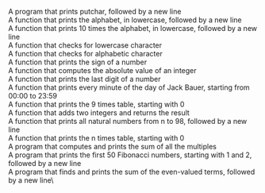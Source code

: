A program that prints putchar, followed by a new line\
A function that prints the alphabet, in lowercase, followed by a new line\
A function that prints 10 times the alphabet, in lowercase, followed by a new line\
A function that checks for lowercase character\
A function that checks for alphabetic character\
A function that prints the sign of a number\
A function that computes the absolute value of an integer\
A function that prints the last digit of a number\
A function that prints every minute of the day of Jack Bauer, starting from 00:00 to 23:59\
A function that prints the 9 times table, starting with 0\
A function that adds two integers and returns the result\
A function that prints all natural numbers from n to 98, followed by a new line\
A function that prints the n times table, starting with 0\
A program that computes and prints the sum of all the multiples\
A program that prints the first 50 Fibonacci numbers, starting with 1 and 2, followed by a new line\
A program that finds and prints the sum of the even-valued terms, followed by a new line\
